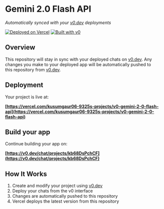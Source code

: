 # Gemini 2.0 Flash API

*Automatically synced with your [v0.dev](https://v0.dev) deployments*

[![Deployed on Vercel](https://img.shields.io/badge/Deployed%20on-Vercel-black?style=for-the-badge&logo=vercel)](https://vercel.com/kusumgaur06-9325s-projects/v0-gemini-2-0-flash-api)
[![Built with v0](https://img.shields.io/badge/Built%20with-v0.dev-black?style=for-the-badge)](https://v0.dev/chat/projects/kb68DsPchCF)

## Overview

This repository will stay in sync with your deployed chats on [v0.dev](https://v0.dev).
Any changes you make to your deployed app will be automatically pushed to this repository from [v0.dev](https://v0.dev).

## Deployment

Your project is live at:

**[https://vercel.com/kusumgaur06-9325s-projects/v0-gemini-2-0-flash-api](https://vercel.com/kusumgaur06-9325s-projects/v0-gemini-2-0-flash-api)**

## Build your app

Continue building your app on:

**[https://v0.dev/chat/projects/kb68DsPchCF](https://v0.dev/chat/projects/kb68DsPchCF)**

## How It Works

1. Create and modify your project using [v0.dev](https://v0.dev)
2. Deploy your chats from the v0 interface
3. Changes are automatically pushed to this repository
4. Vercel deploys the latest version from this repository